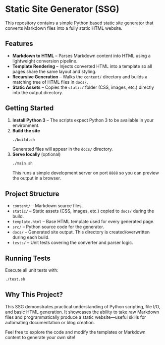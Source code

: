 # Static Site Generator (SSG)

This repository contains a simple Python based static site generator that converts Markdown files into a fully static HTML website.

## Features

- **Markdown to HTML** – Parses Markdown content into HTML using a lightweight conversion pipeline.
- **Template Rendering** – Injects converted HTML into a template so all pages share the same layout and styling.
- **Recursive Generation** – Walks the `content/` directory and builds a matching tree of HTML files in `docs/`.
- **Static Assets** – Copies the `static/` folder (CSS, images, etc.) directly into the output directory.

## Getting Started

1. **Install Python 3** – The scripts expect Python 3 to be available in your environment.
2. **Build the site**
   ```bash
   ./build.sh
   ```
   Generated files will appear in the `docs/` directory.
3. **Serve locally** (optional)
   ```bash
   ./main.sh
   ```
   This runs a simple development server on port `8888` so you can preview the output in a browser.

## Project Structure

- `content/` – Markdown source files.
- `static/` – Static assets (CSS, images, etc.) copied to `docs/` during the build.
- `template.html` – Base HTML template used for every generated page.
- `src/` – Python source code for the generator.
- `docs/` – Generated site output. This directory is created/overwritten during each build.
- `tests/` – Unit tests covering the converter and parser logic.

## Running Tests

Execute all unit tests with:

```bash
./test.sh
```

## Why This Project?

This SSG demonstrates practical understanding of Python scripting, file I/O, and basic HTML generation. It showcases the ability to take raw Markdown files and programmatically produce a static website—useful skills for automating documentation or blog creation.

Feel free to explore the code and modify the templates or Markdown content to generate your own site!
